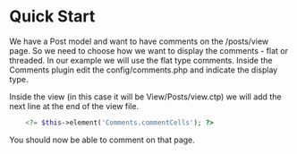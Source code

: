 Quick Start
===========

We have a Post model and want to have comments on the /posts/view page. So we need to choose how we want to display the comments - flat or threaded.  In our example we will use the flat type comments. Inside the Comments plugin edit the config/comments.php and indicate the display type.

Inside the view (in this case it will be View/Posts/view.ctp) 
we will add the next line at the end of the view file.

```php
    <?= $this->element('Comments.commentCells'); ?>
```

You should now be able to comment on that page.
